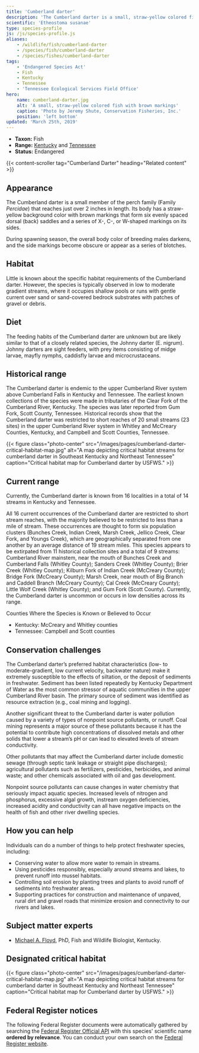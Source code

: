 ```yaml
---
title: 'Cumberland darter'
description: 'The Cumberland darter is a small, straw-yellow colored fish with brown markings found in 14 streams in Kentucky and Tennessee. It is protected as an endangered species and is threatened primarily by water pollution.'
scientific: 'Etheostoma susanae'
type: species-profile
js: /js/species-profile.js
aliases:
    - /wildlife/fish/cumberland-darter
    - /species/fish/cumberland-darter
    - /species/fishes/cumberland-darter
tags:
    - 'Endangered Species Act'
    - Fish
    - Kentucky
    - Tennessee
    - 'Tennessee Ecological Services Field Office'
hero:
    name: cumberland-darter.jpg
    alt: 'A small, straw-yellow colored fish with brown markings'
    caption: 'Photo by Jeremy Shute, Conservation Fisheries, Inc.'
    position: 'left bottom'
updated: 'March 25th, 2019'
---
```


- **Taxon:** Fish
- **Range:** [Kentucky](/kentucky) and [Tennessee](/tennessee)
- **Status:** Endangered

{{< content-scroller tag="Cumberland Darter" heading="Related content" >}}

## Appearance

The Cumberland darter is a small member of the perch family (Family *Percidae*) that reaches just over 2 inches in length. Its body has a straw-yellow background color with brown markings that form six evenly spaced dorsal (back) saddles and a series of X-, C-, or W-shaped markings on its sides.

During spawning season, the overall body color of breeding males darkens, and the side markings become obscure or appear as a series of blotches.

## Habitat

Little is known about the specific habitat requirements of the Cumberland darter. However, the species is typically observed in low to moderate gradient streams, where it occupies shallow pools or runs with gentle current over sand or sand-covered bedrock substrates with patches of gravel or debris.

## Diet

The feeding habits of the Cumberland darter are unknown but are likely similar to that of a closely related species, the Johnny darter (E. nigrum). Johnny darters are sight feeders, with prey items consisting of midge larvae, mayfly nymphs, caddisfly larvae and microcrustaceans.

## Historical range

The Cumberland darter is endemic to the upper Cumberland River system above Cumberland Falls in Kentucky and Tennessee. The earliest known collections of the species were made in tributaries of the Clear Fork of the Cumberland River, Kentucky. The species was later reported from Gum Fork, Scott County, Tennessee. Historical records show that the Cumberland darter was restricted to short reaches of 20 small streams (23 sites) in the upper Cumberland River system in Whitley and McCreary Counties, Kentucky, and Campbell and Scott Counties, Tennessee.

{{< figure class="photo-center" src="/images/pages/cumberland-darter-critical-habitat-map.jpg" alt="A map depicting critical habitat streams for cumberland darter in Southeast Kentucky and Northeast Tennessee" caption="Critical habitat map for Cumberland darter by USFWS." >}}

## Current range

Currently, the Cumberland darter is known from 16 localities in a total of 14 streams in Kentucky and Tennessee.

All 16 current occurrences of the Cumberland darter are restricted to short stream reaches, with the majority believed to be restricted to less than a mile of stream. These occurrences are thought to form six population clusters (Bunches Creek, Indian Creek, Marsh Creek, Jellico Creek, Clear Fork, and Youngs Creek), which are geographically separated from one another by an average distance of 19 stream miles. This species appears to be extirpated from 11 historical collection sites and a total of 9 streams: Cumberland River mainstem, near the mouth of Bunches Creek and Cumberland Falls (Whitley County); Sanders Creek (Whitley County); Brier Creek (Whitley County); Kilburn Fork of Indian Creek (McCreary County); Bridge Fork (McCreary County); Marsh Creek, near mouth of Big Branch and Caddell Branch (McCreary County); Cal Creek (McCreary County); Little Wolf Creek (Whitley County); and Gum Fork (Scott County). Currently, the Cumberland darter is uncommon or occurs in low densities across its range.

Counties Where the Species is Known or Believed to Occur

- Kentucky: McCreary and Whitley counties
- Tennessee: Campbell and Scott counties

## Conservation challenges

The Cumberland darter’s preferred habitat characteristics (low- to moderate-gradient, low current velocity, backwater nature) make it extremely susceptible to the effects of siltation, or the deposit of sediments in freshwater. Sediment has been listed repeatedly by Kentucky Department of Water as the most common stressor of aquatic communities in the upper Cumberland River basin. The primary source of sediment was identified as resource extraction (e.g., coal mining and logging).

Another significant threat to the Cumberland darter is water pollution caused by a variety of types of nonpoint source pollutants, or runoff. Coal mining represents a major source of these pollutants because it has the potential to contribute high concentrations of dissolved metals and other solids that lower a stream’s pH or can lead to elevated levels of stream conductivity.

Other pollutants that may affect the Cumberland darter include domestic sewage (through septic tank leakage or straight pipe discharges); agricultural pollutants such as fertilizers, pesticides, herbicides, and animal waste; and other chemicals associated with oil and gas development.

Nonpoint source pollutants can cause changes in water chemistry that seriously impact aquatic species. Increased levels of nitrogen and phosphorus, excessive algal growth, instream oxygen deficiencies, increased acidity and conductivity can all have negative impacts on the health of fish and other river dwelling species.

## How you can help

Individuals can do a number of things to help protect freshwater species, including:

- Conserving water to allow more water to remain in streams.
- Using pesticides responsibly, especially around streams and lakes, to prevent runoff into mussel habitats.
- Controlling soil erosion by planting trees and plants to avoid runoff of sediments into freshwater areas.
- Supporting practices for construction and maintenance of unpaved, rural dirt and gravel roads that minimize erosion and connectivity to our rivers and lakes.

## Subject matter experts

- [Michael A. Floyd](mailto:mike_floyd@fws.gov?subject=Cumberland+darter), PhD, Fish and Wildlife Biologist, Kentucky.

## Designated critical habitat

{{< figure class="photo-center" src="/images/pages/cumberland-darter-critical-habitat-map.jpg" alt="A map depicting critical habitat streams for cumberland darter in Southeast Kentucky and Northeast Tennessee" caption="Critical habitat map for Cumberland darter by USFWS." >}}

## Federal Register notices

The following Federal Register documents were automatically gathered by searching the [Federal Register Official API](https://www.federalregister.gov/blog/learn/developers) with this species' scientific name **ordered by relevance**. You can conduct your own search on the [Federal Register website](https://www.federalregister.gov/articles/search).
